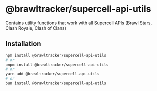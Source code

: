 # @brawltracker/supercell-api-utils

Contains utility functions that work with all Supercell APIs (Brawl Stars, Clash Royale, Clash of Clans)

## Installation

```bash
npm install @brawltracker/supercell-api-utils
# or
pnpm install @brawltracker/supercell-api-utils
# or
yarn add @brawltracker/supercell-api-utils
# or
bun install @brawltracker/supercell-api-utils
```
